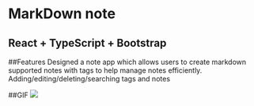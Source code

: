 # MarkDown note

## React + TypeScript + Bootstrap



##Features
Designed a note app which allows users to create markdown supported notes with tags to help manage notes efficiently.
Adding/editing/deleting/searching tags and notes


##GIF 
![](https://github.com/sleepsheee/My-MarkDown-Note/blob/main/Markdown.gif)
